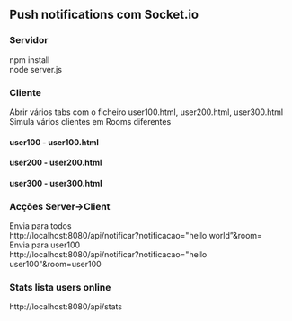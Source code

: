 ## Push notifications com Socket.io

### Servidor
npm install<br  />node server.js

### Cliente
Abrir vários tabs com o ficheiro user100.html, user200.html, user300.html <br  />
Simula vários clientes em Rooms diferentes
#### user100 - user100.html
  #### user200 - user200.html
  #### user300 - user300.html 

### Acções Server->Client
Envia para todos<br  />
http://localhost:8080/api/notificar?notificacao="hello world”&room=
<br  />
Envia para user100<br  />
http://localhost:8080/api/notificar?notificacao="hello user100"&room=user100

### Stats lista users online
http://localhost:8080/api/stats
